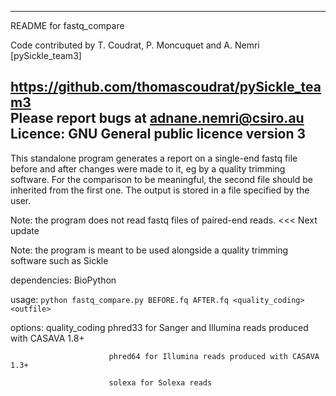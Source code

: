 ----------------------------------------------------------------------------
 README for fastq_compare                                                   
                                                                            
 Code contributed by T. Coudrat, P. Moncuquet and A. Nemri [pySickle_team3] 

 https://github.com/thomascoudrat/pySickle_team3                            
 Please report bugs at adnane.nemri@csiro.au                                
 Licence: GNU General public licence version 3                              
----------------------------------------------------------------------------

This standalone program generates a report on a single-end fastq file before and after changes were made to it, eg
by a quality trimming software. For the comparison to be meaningful, the second file should be inherited from the first one.
The output is stored in a file specified by the user.

Note: the program does not read fastq files of paired-end reads. <<< Next update

Note: the program is meant to be used alongside a quality trimming software such as Sickle

dependencies: BioPython

usage: `python fastq_compare.py BEFORE.fq AFTER.fq <quality_coding> <outfile>`



options:
   quality_coding         phred33 for Sanger and Illumina reads produced with CASAVA 1.8+

                          phred64 for Illumina reads produced with CASAVA 1.3+
                          
                          solexa for Solexa reads
